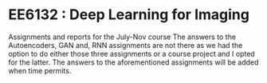 # EE6132 : Deep Learning for Imaging
Assignments and reports for the July-Nov course 
The answers to the Autoencoders, GAN and, RNN assignments are not there as we had the option to do either those three assignments or a course project and I opted for the latter. The answers to the aforementioned assignments will be added when time permits.

